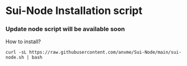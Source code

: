 # Sui-Node Installation script

### Update node script will be available soon


How to install?
```
curl -sL https://raw.githubusercontent.com/anvme/Sui-Node/main/sui-node.sh | bash
```
